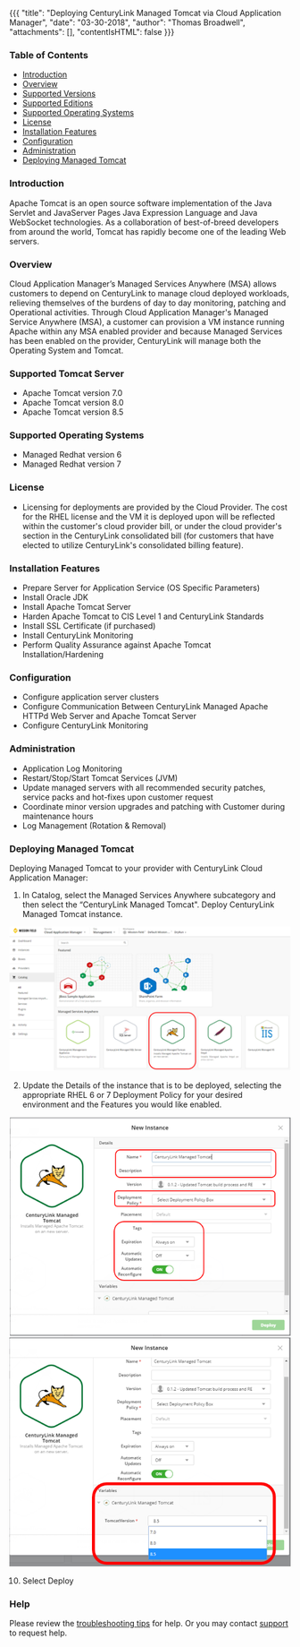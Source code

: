 {{{
  "title": "Deploying CenturyLink Managed Tomcat via Cloud Application Manager",
  "date": "03-30-2018",
  "author": "Thomas Broadwell",
  "attachments": [],
  "contentIsHTML": false
}}}

### Table of Contents

* [Introduction](#introduction)
* [Overview](#overview)
* [Supported Versions](#supported-versions)
* [Supported Editions](#supported-editions)
* [Supported Operating Systems](#supported-operating-systems)
* [License](#license)
* [Installation Features](#installation-features)
* [Configuration](#configuration)
* [Administration](#administration)
* [Deploying Managed Tomcat](#deploying-managed-tomcat)


### Introduction
Apache Tomcat is an open source software implementation of the Java Servlet and JavaServer Pages Java Expression Language and Java WebSocket technologies. As a collaboration of best-of-breed developers from around the world, Tomcat has rapidly become one of the leading Web servers.

### Overview
Cloud Application Manager’s Managed Services Anywhere (MSA) allows customers to depend on CenturyLink to manage cloud deployed workloads, relieving themselves of the burdens of day to day monitoring, patching and Operational activities.  Through Cloud Application Manager's Managed Service Anywhere (MSA), a customer can provision a VM instance running Apache within any MSA enabled provider and because Managed Services has been enabled on the provider, CenturyLink will manage both the Operating System and Tomcat.

### Supported Tomcat Server
*  Apache Tomcat version 7.0
*  Apache Tomcat version 8.0
*  Apache Tomcat version 8.5

### Supported Operating Systems
*	Managed Redhat version 6
*	Managed Redhat version 7

### License
* Licensing for deployments are provided by the Cloud Provider.  The cost for the RHEL license and the VM it is deployed upon will be reflected within the customer's cloud provider bill, or under the cloud provider's section in the CenturyLink consolidated bill (for customers that have elected to utilize CenturyLink's consolidated billing feature).

### Installation Features
* Prepare Server for Application Service (OS Specific Parameters)
* Install Oracle JDK
* Install Apache Tomcat Server
* Harden Apache Tomcat to CIS Level 1 and CenturyLink Standards
* Install SSL Certificate (if purchased)
* Install CenturyLink Monitoring
* Perform Quality Assurance against Apache Tomcat Installation/Hardening

### Configuration
* Configure application server clusters
* Configure Communication Between CenturyLink Managed Apache HTTPd Web Server and Apache Tomcat Server
* Configure CenturyLink Monitoring

### Administration
* Application Log Monitoring
* Restart/Stop/Start Tomcat Services (JVM)
* Update managed servers with all recommended security patches, service packs and hot-fixes upon customer request
* Coordinate minor version upgrades and patching with Customer during maintenance hours
* Log Management (Rotation & Removal)


### Deploying Managed Tomcat

Deploying Managed Tomcat to your provider with CenturyLink Cloud Application Manager:

1.	In Catalog, select the Managed Services Anywhere subcategory and then select the “CenturyLink Managed Tomcat".  Deploy CenturyLink Managed Tomcat instance.

  ![MgdTomcat0.PNG](../../images/cloud-application-manager/MgdTomcat0.PNG)

2.	Update the Details of the instance that is to be deployed, selecting the appropriate RHEL 6 or 7 Deployment Policy for your desired environment and the Features you would like enabled.

  ![MgdTomcat1.PNG](../../images/cloud-application-manager/MgdTomcat1.PNG)
  ![MgdTomcat2.PNG](../../images/cloud-application-manager/MgdTomcat2.PNG)

10.	Select Deploy



### Help

Please review the [troubleshooting tips](../Troubleshooting/troubleshooting-tips.md) for help. Or you may contact [support](http://managedservices.ctl.io) to request help.
